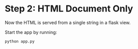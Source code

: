 Step 2: HTML Document Only
==========================

Now the HTML is served from a single string in a flask view.

Start the app by running:

```
python app.py
```
